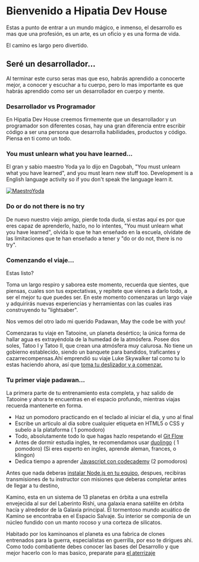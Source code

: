 # Bienvenido a Hipatia Dev House

Estas a punto de entrar a un mundo mágico, e inmenso, el desarrollo es mas que una profesión, es un arte, es un oficio y es una forma de vida.

El camino es largo pero divertido.

## Seré un desarrollador...

Al terminar este curso seras mas que eso, habrás aprendido a conocerte mejor, a conocer y escuchar a tu cuerpo, pero lo mas importante es que habrás aprendido como ser un desarrollador en cuerpo y mente.

### Desarrollador vs Programador

En Hipatia Dev House creemos firmemente que un desarrollador y un programador son diferentes cosas, hay una gran diferencia entre escribir código a ser una persona que desarrolla habilidades, productos y código. Piensa en ti como un todo.

### You must unlearn what you have learned...
El gran y sabio maestro Yoda ya lo dijo en Dagobah, "You must unlearn what you have learned", and you must learn new stuff too. Development is a English language activity so if you don't speak the language learn it.

[![MaestroYoda](http://img.youtube.com/vi/z4jeREy7Pbc/0.jpg)][video]

[video]: https://www.youtube.com/watch?v=z4jeREy7Pbc

### Do or do not there is no try
De nuevo nuestro viejo amigo, pierde toda duda, si estas aquí es por que eres capaz de aprenderlo, hazlo, no lo intentes, "You must unlearn what you have learned", olvida lo que te han enseñado en la escuela, olvídate de las limitaciones que te han enseñado a tener y "do or do not, there is no try".

### Comenzando el viaje...

Estas listo?

Toma un largo respiro y saborea este momento, recuerda que sientes, que piensas, cuales son tus expectativas, y repítete que vienes a darlo todo, a ser el mejor tu que puedes ser. En este momento comenzaras un largo viaje y adquirirás nuevas experiencias y herramientas con las cuales iras construyendo tu "lightsaber".

Nos vemos del otro lado mi querido Padawan, May the code be with you!

Comenzaras tu viaje en Tatooine, un planeta desértico; la única forma de hallar agua es extrayéndola de la humedad de la atmósfera. Posee dos soles, Tatoo I y Tatoo II, que crean una atmósfera muy calurosa. No tiene un gobierno establecido, siendo un banquete para bandidos, traficantes y cazarrecompensas.Ahí emprendió su viaje Luke Skywalker tal como tu lo estas haciendo ahora, así que [toma tu deslizador y a comenzar.](tatooine.md)

### Tu primer viaje padawan...

La primera parte de tu entrenamiento esta completa, y haz salido de Tatooine y ahora te encuentras en el espacio profundo, mientras viajas recuerda mantenerte en forma.

- Haz un pomodoro practicando en el teclado al iniciar el dia, y uno al final
- Escribe un articulo al dia sobre cualquier etiqueta en HTML5 o CSS y subelo a la plataforma ( 1 pomodoro)
- Todo, absolutamente todo lo que hagas hazlo respetando el [Git Flow](gitflow)
- Antes de dormir estudia ingles, te recomendamos usar [duolingo](https://www.duolingo.com/) ( 1 pomodoro)
  (Si eres experto en ingles, aprende aleman, frances, o klingon)
- Dedica tiempo a aprender [Javascript con codecademy](https://www.codecademy.com/learn/javascript) (2 pomodoros)


Antes que nada deberas [instalar Node.js en tu equipo](instalar-node.md), despues, recibiras transmisiones de tu instructor con misiones que deberas completar antes de llegar a tu destino,

Kamino, esta en un sistema de 13 planetas en órbita a una estrella envejecida al sur del Laberinto Rishi, una galaxia enana satélite en órbita hacía y alrededor de la Galaxia principal. El tormentoso mundo acuático de Kamino se encontraba en el Espacio Salvaje. Su interior se componía de un núcleo fundido con un manto rocoso y una corteza de silicatos.

Habitado por los kaminoanos el planeta es una fabrica de clones entrenados para la guerra, especialistas en guerrilla, por eso te dirigues ahi. Como todo combatiente debes conocer las bases del Desarrollo y que mejor hacerlo con lo mas basico, preparate para [el aterrizaje](kamino.md)
